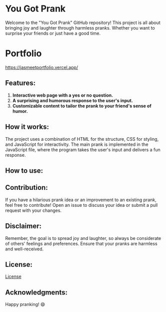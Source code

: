 
# You Got Prank

Welcome to the "You Got Prank" GitHub repository! This project is all about bringing joy and laughter through harmless pranks.
Whether you want to surprise your friends or just have a good time.

# Portfolio
https://jasmeetportfolio.vercel.app/

## Features:
1. **Interactive web page with a yes or no question.**
2. **A surprising and humorous response to the user's input.**
3. **Customizable content to tailor the prank to your friend's sense of humor.**

## How it works:
The project uses a combination of HTML for the structure, CSS for styling, and JavaScript for interactivity. The main prank is implemented in the JavaScript file, where the program takes the user's input and delivers a fun response.
## How to use:

## Contribution:
If you have a hilarious prank idea or an improvement to an existing prank, feel free to contribute! Open an issue to discuss your idea or submit a pull request with your changes.

## Disclaimer:
Remember, the goal is to spread joy and laughter, so always be considerate of others' feelings and preferences. Ensure that your pranks are harmless and well-received.

## License:
[License](/License)


## Acknowledgments:

Happy pranking! 😄
